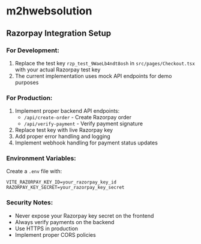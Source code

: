# m2hwebsolution

## Razorpay Integration Setup

### For Development:
1. Replace the test key `rzp_test_9WaeLb4ndt8osh` in `src/pages/Checkout.tsx` with your actual Razorpay test key
2. The current implementation uses mock API endpoints for demo purposes

### For Production:
1. Implement proper backend API endpoints:
   - `/api/create-order` - Create Razorpay order
   - `/api/verify-payment` - Verify payment signature
2. Replace test key with live Razorpay key
3. Add proper error handling and logging
4. Implement webhook handling for payment status updates

### Environment Variables:
Create a `.env` file with:
```
VITE_RAZORPAY_KEY_ID=your_razorpay_key_id
RAZORPAY_KEY_SECRET=your_razorpay_key_secret
```

### Security Notes:
- Never expose your Razorpay key secret on the frontend
- Always verify payments on the backend
- Use HTTPS in production
- Implement proper CORS policies